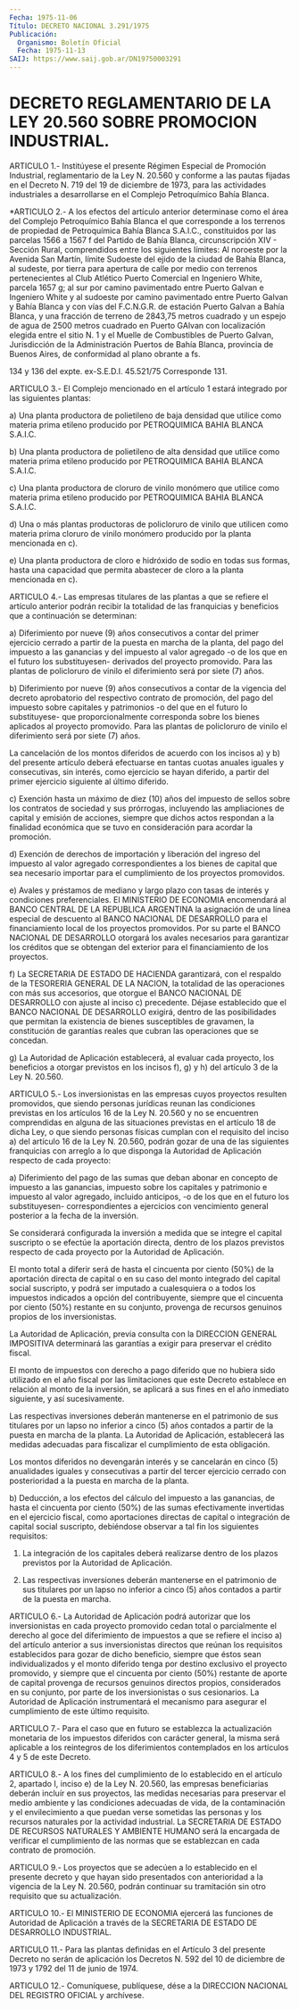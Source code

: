 ```yaml
---
Fecha: 1975-11-06
Título: DECRETO NACIONAL 3.291/1975
Publicación:
  Organismo: Boletín Oficial
  Fecha: 1975-11-13
SAIJ: https://www.saij.gob.ar/DN19750003291
---
```

# DECRETO REGLAMENTARIO DE LA LEY 20.560 SOBRE PROMOCION INDUSTRIAL.

<a id="1"></a>
ARTICULO  1.-  Institúyese  el  presente  Régimen  Especial de Promoción Industrial, reglamentario de la Ley N. 20.560 y  conforme a  las  pautas fijadas en el Decreto N. 719 del 19 de diciembre  de 1973, para  las  actividades  industriales  a  desarrollarse  en el Complejo Petroquímico Bahía Blanca.

<a id="2"></a>
*ARTICULO  2.- A los efectos del artículo anterior determinase como  el  área  del  Complejo  Petroquímico  Bahía  Blanca  el  que corresponde a los  terrenos  de  propiedad  de  Petroquímica  Bahía Blanca  S.A.I.C.,  constituidos  por las parcelas 1566 a 1567 f del Partido  de  Bahía Blanca, circunscripción  XIV  -  Sección  Rural, comprendidos entre  los  siguientes  límites:  Al  noroeste  por la Avenida  San  Martín,  límite  Sudoeste  del  ejido de la ciudad de Bahía  Blanca, al sudeste, por tierra para apertura  de  calle  por medio  con    terrenos   pertenecientes  al  Club  Atlético  Puerto Comercial en Ingeniero White,  parcela  1657  g;  al sur por camino pavimentado  entre  Puerto Galvan e Ingeniero White y  al  sudoeste por camino pavimentado  entre  Puerto  Galvan  y Bahía Blanca y con vías  del F.C.N.G.R. de estación Puerto Galvan a  Bahía  Blanca,  y una fracción  de  terreno de 2843,75 metros cuadrado y un espejo de agua de 2500 metros  cuadrado  en  Puerto  GAlvan  con localización elegida entre el sitio N. 1 y el Muelle de Combustibles  de  Puerto Galvan,  Jurisdicción de la Administración Puertos de Bahía Blanca, provincia  de  Buenos  Aires, de conformidad al plano obrante a fs.

134  y  136  del  expte.  ex-S.E.D.I.  45.521/75  Corresponde  131.

<a id="3"></a>
ARTICULO  3.-  El  Complejo mencionado en el artículo 1 estará integrado por las siguientes plantas:

a)  Una planta productora  de  polietileno  de  baja  densidad  que utilice  como  materia  prima  etileno  producido  por PETROQUIMICA BAHIA BLANCA S.A.I.C.

b)  Una  planta  productora  de  polietileno  de alta densidad  que utilice  como  materia  prima  etileno  producido por  PETROQUIMICA BAHIA BLANCA S.A.I.C.

c) Una planta productora de cloruro de vinilo  monómero que utilice como materia prima etileno producido por PETROQUIMICA  BAHIA BLANCA S.A.I.C.

d)  Una  o  más  plantas  productoras de policloruro de vinilo  que utilicen como materia prima  cloruro  de  vinilo monómero producido por la planta mencionada en c).

e) Una planta productora de cloro e hidróxido  de  sodio  en  todas sus  formas,  hasta una capacidad que permita abastecer de cloro  a la planta mencionada en c).

<a id="4"></a>
ARTICULO  4.-  Las  empresas titulares de las plantas a que se refiere el artículo anterior  podrán  recibir  la  totalidad de las franquicias  y  beneficios  que a continuación se determinan:

a)  Diferimiento  por nueve (9)  años  consecutivos  a  contar  del primer ejercicio cerrado  a  partir  de  la  puesta en marcha de la planta, del pago del impuesto a las ganancias  y  del  impuesto  al valor  agregado  -o  de  los  que  en  el futuro los substituyesen- derivados del proyecto promovido. Para las  plantas  de policloruro de vinilo el diferimiento será por siete (7) años.

b)  Diferimiento  por  nueve (9) años consecutivos a contar  de  la vigencia  del  decreto  aprobatorio   del  respectivo  contrato  de promoción, del pago del impuesto sobre  capitales  y patrimonios -o del  que  en  el  futuro  lo  substituyese-  que  proporcionalmente corresponda sobre los bienes aplicados al proyecto  promovido. Para las  plantas  de  policloruro  de vinilo el diferimiento  será  por siete (7) años.

La cancelación de los montos diferidos  de  acuerdo con los incisos a) y b) del presente artículo deberá efectuarse  en  tantas  cuotas anuales  iguales  y  consecutivas,  sin  interés, como ejercicio se hayan diferido, a partir del primer ejercicio  siguiente  al último diferido.

c)  Exención  hasta  un  máximo  de diez (10) años del impuesto  de sellos sobre los contratos de sociedad  y sus prórrogas, incluyendo las  ampliaciones  de capital y emisión de  acciones,  siempre  que dichos actos respondan  a  la  finalidad  económica  que se tuvo en consideración para acordar la promoción.

d)  Exención  de  derechos de importación y liberación del  ingreso del impuesto al valor  agregado  correspondientes  a  los bienes de capital  que  sea  necesario importar para el cumplimiento  de  los proyectos promovidos.

e) Avales y préstamos  de  mediano  y  largo  plazo  con  tasas  de interés  y  condiciones  preferenciales.  El MINISTERIO DE ECONOMIA encomendará  al  BANCO  CENTRAL  DE  LA  REPUBLICA    ARGENTINA  la asignación de una línea especial de descuento al BANCO  NACIONAL DE DESARROLLO    para    el  financiamiento  local  de  los  proyectos promovidos. Por su parte  el  BANCO NACIONAL DE DESARROLLO otorgará los avales necesarios para garantizar  los créditos que se obtengan del  exterior  para  el  financiamiento  de  los   proyectos.

f)  La  SECRETARIA  DE  ESTADO  DE  HACIENDA  garantizará,  con  el respaldo de la TESORERIA GENERAL DE LA NACION,  la totalidad de las operaciones con más sus accesorios, que otorgue el  BANCO  NACIONAL DE    DESARROLLO   con  ajuste  al  inciso  c)  precedente.  Déjase establecido que el  BANCO NACIONAL DE DESARROLLO exigirá, dentro de las posibilidades que permitan la existencia de bienes susceptibles de gravamen,  la  constitución de garantías reales que cubran las operaciones que se concedan.

g)  La  Autoridad  de  Aplicación  establecerá,   al  evaluar  cada proyecto, los beneficios a otorgar previstos en los  incisos f), g) y h) del artículo 3 de la Ley N. 20.560.

<a id="5"></a>
ARTICULO 5.- Los inversionistas en las empresas cuyos proyectos resulten  promovidos,  que  siendo  personas  jurídicas  reunan las condiciones previstas en los artículos 16 de la Ley N. 20.560  y no se  encuentren  comprendidas en alguna de las situaciones previstas en el artículo 18  de  dicha  Ley,  o  que  siendo personas físicas cumplan con el requisito del inciso a) del artículo  16  de  la Ley N.  20.560,  podrán  gozar de una de las siguientes franquicias con arreglo a lo que disponga  la  Autoridad  de Aplicación respecto de cada proyecto:

a) Diferimiento del pago de las sumas que deban  abonar en concepto de  impuesto  a  las  ganancias,  impuesto  sobre  los capitales  y patrimonio e impuesto al valor agregado, incluido anticipos,  -o de los   que  en  el  futuro  los  substituyesen-  correspondientes  a ejercicios  con  vencimiento  general  posterior  a  la fecha de la inversión.

Se considerará configurada la inversión a medida que se  integre el capital  suscripto  o  se efectúe la aportación directa, dentro  de los plazos previstos respecto  de cada proyecto por la Autoridad de Aplicación.

El monto total a diferir será de  hasta  el  cincuenta  por  ciento (50%)  de  la  aportación directa de capital o en su caso del monto integrado del capital  social  suscripto,  y  podrá  ser imputado a cualesquiera  o  a  todos  los  impuestos  indicados  a opción  del contribuyente,  siempre que el cincuenta por ciento (50%)  restante en  su conjunto, provenga  de  recursos  genuinos  propios  de  los inversionistas.

La Autoridad  de  Aplicación,  previa  consulta  con  la  DIRECCION GENERAL    IMPOSITIVA  determinará  las  garantías  a  exigir  para preservar el crédito fiscal.

El monto de  impuestos  con  derecho a pago diferido que no hubiera sido  utilizado en el año fiscal  por  las  limitaciones  que  este Decreto  establece  en  relación  al  monto  de  la  inversión,  se aplicará  a  sus  fines  en  el  año  inmediato  siguiente,  y  así sucesivamente.

Las  respectivas inversiones deberán mantenerse en el patrimonio de sus titulares  por un lapso no inferior a cinco (5) años contados a partir de la puesta  en  marcha  de  la  planta.  La  Autoridad  de Aplicación,  establecerá  las  medidas adecuadas para fiscalizar el cumplimiento de esta obligación.

Los  montos diferidos no devengarán  interés  y  se  cancelarán  en cinco  (5)  anualidades  iguales y consecutivas a partir del tercer ejercicio cerrado con posterioridad  a  la  puesta  en marcha de la planta.

b)  Deducción,  a  los  efectos  del  cálculo  del impuesto  a  las ganancias,  de  hasta el cincuenta por ciento (50%)  de  las  sumas efectivamente invertidas  en el ejercicio fiscal, como aportaciones directas  de capital o integración  de  capital  social  suscripto, debiéndose  observar  a  tal  fin  los  siguientes requisitos:

1) La integración de los capitales deberá  realizarse dentro de los plazos previstos por la Autoridad de Aplicación.

2) Las respectivas inversiones deberán mantenerse  en el patrimonio de  sus  titulares  por  un  lapso  no  inferior  a cinco (5)  años contados a partir de la puesta en marcha.

<a id="6"></a>
ARTICULO 6.- La Autoridad de Aplicación podrá autorizar que los inversionistas en cada proyecto promovido cedan total o parcialmente  el  derecho  al  goce del diferimiento de impuestos a que se refiere el inciso a) del artículo anterior a sus inversionistas  directos  que reúnan  los  requisitos  establecidos para gozar de dicho beneficio, siempre que éstos sean individualizados y el monto  diferido  tenga  por destino exclusivo el proyecto promovido, y siempre que el cincuenta  por ciento (50%) restante  de  aporte  de  capital  provenga  de  recursos  genuinos directos  propios,  considerados  en su conjunto, por parte de  los inversionistas  o  sus  cesionarios.  La  Autoridad  de  Aplicación instrumentará el mecanismo para asegurar  el  cumplimiento  de este último requisito.

<a id="7"></a>
ARTICULO  7.-  Para  el  caso  que  en futuro se establezca la actualización  monetaria  de los impuestos diferidos  con  carácter general,  la  misma  será  aplicable    a  los  reintegros  de  los diferimientos contemplados en los artículos  4 y 5 de este Decreto.

<a id="8"></a>
ARTICULO 8.- A los fines del cumplimiento de lo establecido en el artículo  2,  apartado  I,  inciso  e)  de la Ley N. 20.560, las empresas  beneficiarias  deberán  incluír  en  sus  proyectos,  las medidas  necesarias  para  preservar  el  medio  ambiente    y  las condiciones adecuadas de vida, de la contaminación y el envilecimiento  a  que  puedan  verse  sometidas las personas y los recursos naturales por la actividad industrial.  La  SECRETARIA  DE ESTADO  DE  RECURSOS  NATURALES Y AMBIENTE HUMANO será la encargada de verificar el cumplimiento  de  las  normas que se establezcan en cada contrato de promoción.

<a id="9"></a>
ARTICULO  9.- Los proyectos que se adecúen a lo establecido en el presente decreto  y  que hayan sido presentados con anterioridad a la vigencia de la Ley N.  20.560, podrán continuar su tramitación sin otro requisito que su actualización.

<a id="10"></a>
ARTICULO 10.- El MINISTERIO DE ECONOMIA ejercerá las funciones de Autoridad  de  Aplicación a través de la SECRETARIA DE ESTADO DE DESARROLLO INDUSTRIAL.

<a id="11"></a>
ARTICULO  11.- Para las plantas definidas en el Artículo 3 del presente Decreto  no serán de aplicación los Decretos N. 592 del 10 de diciembre de 1973 y 1792 del 11 de junio de 1974.

<a id="12"></a>
ARTICULO  12.-  Comuníquese,  publíquese,  dése a la DIRECCION NACIONAL DEL REGISTRO OFICIAL y archívese.